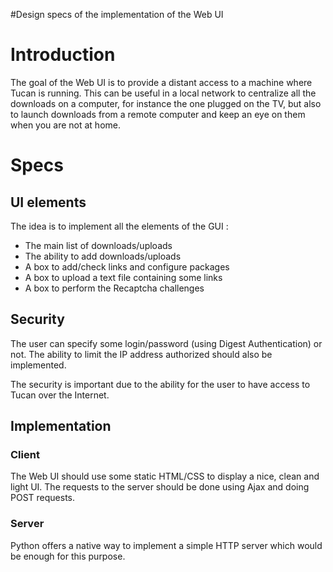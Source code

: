 #Design specs of the implementation of the Web UI

# Introduction #

The goal of the Web UI is to provide a distant access to a machine where Tucan is running. This can be useful in a local network to centralize all the downloads on a computer, for instance the one plugged on the TV, but also to launch downloads from a remote computer and keep an eye on them when you are not at home.


# Specs #

## UI elements ##

The idea is to implement all the elements of the GUI :

  * The main list of downloads/uploads
  * The ability to add downloads/uploads
  * A box to add/check links and configure packages
  * A box to upload a text file containing some links
  * A box to perform the Recaptcha challenges

## Security ##

The user can specify some login/password (using Digest Authentication) or not. The ability to limit the IP address authorized should also be implemented.

The security is important due to the ability for the user to have access to Tucan over the Internet.

## Implementation ##

### Client ###

The Web UI should use some static HTML/CSS to display a nice, clean and light UI. The requests to the server should be done using Ajax and doing POST requests.

### Server ###

Python offers a native way to implement a simple HTTP server which would be enough for this purpose.